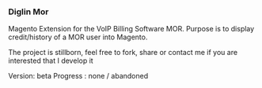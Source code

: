 ### Diglin Mor ###

Magento Extension for the VoIP Billing Software MOR.
Purpose is to display credit/history of a MOR user into Magento.

The project is stillborn, feel free to fork, share or contact me if you are interested that I develop it

Version: beta
Progress : none / abandoned

